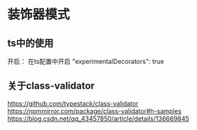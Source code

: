 # 装饰器模式

## ts中的使用

开启： 在ts配置中开启 "experimentalDecorators": true


## 关于class-validator

https://github.com/typestack/class-validator
https://npmmirror.com/package/class-validator#h-samples
https://blog.csdn.net/qq_43457850/article/details/136669845
